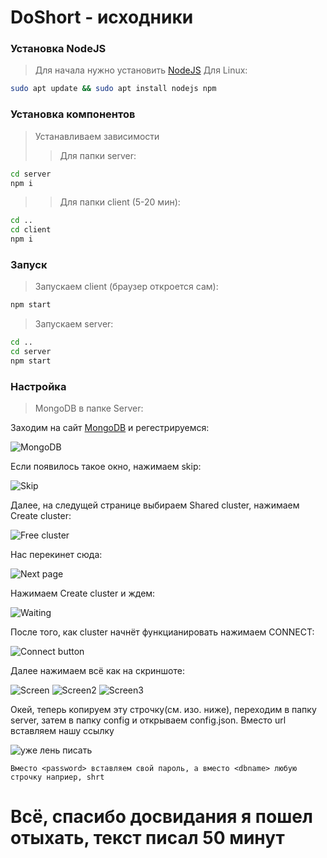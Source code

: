 # DoShort - исходники

### Установка NodeJS
> Для начала нужно установить [NodeJS](https://nodejs.org/dist/v12.18.3/node-v12.18.3-x64.msi)
> Для Linux: 
```bash
sudo apt update && sudo apt install nodejs npm
```

### Установка компонентов

>Устанавливаем зависимости
>>Для папки server:
```bash
cd server
npm i
```
>>Для папки client (5-20 мин):
```bash
cd ..
cd client
npm i
```

### Запуск 

> Запускаем client (браузер откроется сам):
```bash
npm start
```
>Запускаем server:
```bash
cd ..
cd server
npm start
```

### Настройка

> MongoDB в папке Server:

Заходим на сайт [MongoDB](https://www.mongodb.com/cloud/atlas/signup) и регестрируемся:

![MongoDB](https://i.imgur.com/y1aqYrW.png "MongoDB")

Если появилось такое окно, нажимаем skip:

![Skip](https://i.imgur.com/DyJ9UML.png "Skip On MongoDB")

Далее, на следущей странице выбираем Shared cluster, нажимаем Create cluster:

![Free cluster](https://i.imgur.com/v74JT6R.png "Free Cluster Mongo DB")

Нас перекинет сюда:

![Next page](https://i.imgur.com/IpfbNel.png)

Нажимаем Create cluster и ждем:

![Waiting](https://i.imgur.com/6Sxciki.png)

После того, как cluster начнёт функцианировать нажимаем CONNECT:

![Connect button](https://i.imgur.com/0DcIjWo.png)

Далее нажимаем всё как на скриншоте:

![Screen](https://i.imgur.com/AN852nw.png)
![Screen2](https://i.imgur.com/xAqnsSj.png)
![Screen3](https://i.imgur.com/ySjUy2G.png)

Окей, теперь копируем эту строчку(см. изо. ниже), переходим в папку server, затем в папку config и открываем config.json. Вместо url вставляем нашу ссылку

![уже лень писать](https://i.imgur.com/Rmwkcra.png)

```Вместо <password> вставляем свой пароль, а вместо <dbname> любую строчку наприер, shrt```

# Всё, спасибо досвидания я пошел отыхать, текст писал 50 минут
